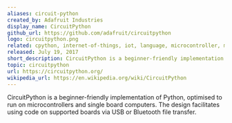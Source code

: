 ```yaml
---
aliases: circuit-python
created_by: Adafruit Industries
display_name: CircuitPython
github_url: https://github.com/adafruit/circuitpython
logo: circuitpython.png
related: cpython, internet-of-things, iot, language, microcontroller, micropython, python
released: July 19, 2017
short_description: CircuitPython is a beginner-friendly implementation of Python, optimised to run on microcontrollers and single board computers.
topic: circuitpython
url: https://circuitpython.org/
wikipedia_url: https://en.wikipedia.org/wiki/CircuitPython
---
```

CircuitPython is a beginner-friendly implementation of Python, optimised to run on microcontrollers and single board computers. The design facilitates using code on supported boards via USB or Bluetooth file transfer.
